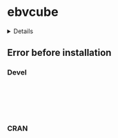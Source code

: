 # ebvcube

<details>

* Version: 
* GitHub: https://github.com/dieghernan/tidyterra
* Source code: NA
* Number of recursive dependencies: 0

</details>

## Error before installation

### Devel

```






```
### CRAN

```






```
